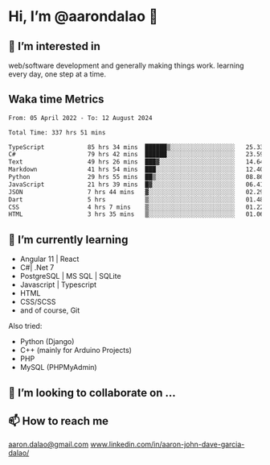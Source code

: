 # __Hi, I’m @aarondalao__ 👋 
## 👀 I’m interested in 
web/software development and generally making things work.
learning every day, one step at a time. 

## Waka time Metrics
<!--START_SECTION:waka-->

```txt
From: 05 April 2022 - To: 12 August 2024

Total Time: 337 hrs 51 mins

TypeScript            85 hrs 34 mins  ██████▒░░░░░░░░░░░░░░░░░░   25.33 %
C#                    79 hrs 42 mins  ██████░░░░░░░░░░░░░░░░░░░   23.59 %
Text                  49 hrs 26 mins  ███▓░░░░░░░░░░░░░░░░░░░░░   14.64 %
Markdown              41 hrs 54 mins  ███░░░░░░░░░░░░░░░░░░░░░░   12.40 %
Python                29 hrs 55 mins  ██▒░░░░░░░░░░░░░░░░░░░░░░   08.86 %
JavaScript            21 hrs 39 mins  █▓░░░░░░░░░░░░░░░░░░░░░░░   06.41 %
JSON                  7 hrs 44 mins   ▓░░░░░░░░░░░░░░░░░░░░░░░░   02.29 %
Dart                  5 hrs           ▒░░░░░░░░░░░░░░░░░░░░░░░░   01.48 %
CSS                   4 hrs 7 mins    ▒░░░░░░░░░░░░░░░░░░░░░░░░   01.22 %
HTML                  3 hrs 35 mins   ▒░░░░░░░░░░░░░░░░░░░░░░░░   01.06 %
```

<!--END_SECTION:waka-->

## 🌱 I’m currently learning 

- Angular 11 | React 
- C#| .Net 7
- PostgreSQL | MS SQL | SQLite
- Javascript | Typescript
- HTML 
- CSS/SCSS
- and of course, Git 


Also tried:
- Python (Django)
- C++ (mainly for Arduino Projects)
- PHP
- MySQL (PHPMyAdmin)


## 💞️ I’m looking to collaborate on ...

## 📫 How to reach me 
aaron.dalao@gmail.com
www.linkedin.com/in/aaron-john-dave-garcia-dalao/

<!---
aarondalao/aarondalao is a ✨ special ✨ repository because its `README.md` (this file) appears on your GitHub profile.
You can click the Preview link to take a look at your changes.
--->

